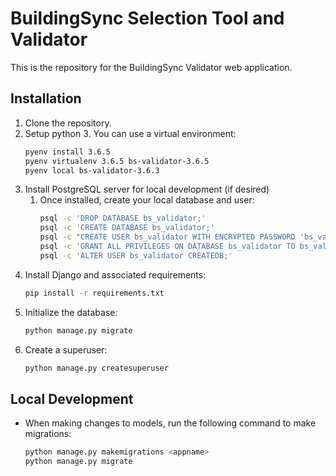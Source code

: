 # BuildingSync Selection Tool and Validator

This is the repository for the BuildingSync Validator web application. 

## Installation

1. Clone the repository.
1. Setup python 3.  You can use a virtual environment:
    ```bash
    pyenv install 3.6.5 
    pyenv virtualenv 3.6.5 bs-validator-3.6.5
    pyenv local bs-validator-3.6.3
    ```   
1. Install PostgreSQL server for local development (if desired)
	1. Once installed, create your local database and user:
		```bash
		psql -c 'DROP DATABASE bs_validator;'
		psql -c 'CREATE DATABASE bs_validator;'
		psql -c "CREATE USER bs_validator WITH ENCRYPTED PASSWORD 'bs_validator';"
		psql -c 'GRANT ALL PRIVILEGES ON DATABASE bs_validator TO bs_validator;'
		psql -c 'ALTER USER bs_validator CREATEDB;'
		```
1. Install Django and associated requirements:
	```bash
	pip install -r requirements.txt
	```
1.  Initialize the database:
	```bash
	python manage.py migrate
	```	
1.  Create a superuser:
	```bash
	python manage.py createsuperuser
	```



## Local Development

* When making changes to models, run the following command to make migrations:
	```bash
	python manage.py makemigrations <appname>
	python manage.py migrate
	```





